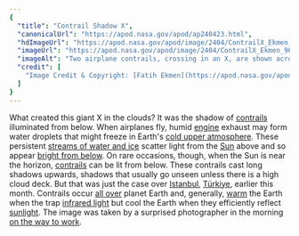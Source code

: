 ```yaml
---
{
  "title": "Contrail Shadow X",
  "canonicalUrl": "https://apod.nasa.gov/apod/ap240423.html",
  "hdImageUrl": "https://apod.nasa.gov/apod/image/2404/ContrailX_Ekmen_2268.jpg",
  "imageUrl": "https://apod.nasa.gov/apod/image/2404/ContrailX_Ekmen_960.jpg",
  "imageAlt": "Two airplane contrails, crossing in an X, are shown across the middle of the image. They are bright white against a dark blue background. A high cloud deck is seen above the crossing, sunlit, contrails. A low Sun creates a dark shadow X on the high while clouds. A row of buildings runs across the lower part of the image. Please see the explanation for more detailed information.",
  "credit": [
    "Image Credit & Copyright: [Fatih Ekmen](https://apod.nasa.gov/apod/ekmenfatihh%20at%20gmail%20dot%20com)"
  ]
}
---
```


What created this giant X in the clouds? It was the shadow of [contrails](https://en.wikipedia.org/wiki/Contrail) illuminated from below. When airplanes fly, humid [engine](https://www.grc.nasa.gov/www/k-12/UEET/StudentSite/engines.html) exhaust may form water droplets that might freeze in Earth's [cold upper atmosphere](https://cloud1.arc.nasa.gov/solveII/outreach/middleschool-atmos.htm). These persistent [streams of water and ice](https://apod.nasa.gov/apod/ap231204.html) scatter light from the [Sun](https://science.nasa.gov/sun/) above and so appear [bright from below](https://apod.nasa.gov/apod/ap050513.html). On rare occasions, though, when the Sun is near the horizon, [contrails](https://www.nasa.gov/wp-content/uploads/2023/06/contrails-k-12.pdf?emrc=9d8066) can be lit from below. These contrails cast long shadows upwards, shadows that usually go unseen unless there is a high cloud deck. But that was just the case over [Istanbul](https://youtu.be/eV6lTEY95yY), [Türkiye](https://en.wikipedia.org/wiki/Turkey), earlier this month. Contrails occur [all over](https://apod.nasa.gov/apod/ap080429.html) planet Earth and, generally, [warm](https://baltimorefishbowl.com/wp-content/uploads/2014/03/catsburritoscoldkittenswrapburrito-03bc734d15d3f1eed350fa0b20e309ed_h.jpg) the Earth when the trap [infrared light](https://science.nasa.gov/ems/07_infraredwaves/) but cool the Earth when they efficiently reflect [sunlight](https://apod.nasa.gov/apod/ap230611.html). The image was taken by a surprised photographer in the morning [on the way to work](https://apod.nasa.gov/apod/ap200224.html).
